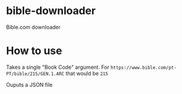 # bible-downloader
Bible.com downloader

# How to use

Takes a single "Book Code" argument.
For `https://www.bible.com/pt-PT/bible/215/GEN.1.ARC` that would be `215`

Ouputs a JSON file
